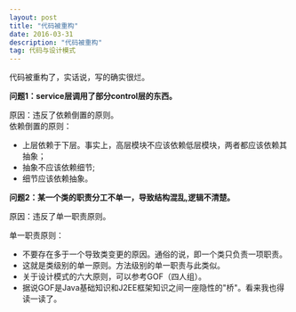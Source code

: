 ```yaml
---
layout: post
title: "代码被重构"
date: 2016-03-31
description: "代码被重构"
tag: 代码与设计模式
--- 
```


代码被重构了，实话说，写的确实很烂。

**问题1：service层调用了部分control层的东西。**

原因：违反了依赖倒置的原则。<br>
依赖倒置的原则：

* 上层依赖于下层。事实上，高层模块不应该依赖低层模块，两者都应该依赖其抽象；
* 抽象不应该依赖细节;
* 细节应该依赖抽象。



**问题2：某一个类的职责分工不单一，导致结构混乱,逻辑不清楚。**

原因：违反了单一职责原则。<br>

单一职责原则：

* 不要存在多于一个导致类变更的原因。通俗的说，即一个类只负责一项职责。<br>
* 这就是类级别的单一原则。方法级别的单一职责与此类似。<br>
* 关于设计模式的六大原则，可以参考GOF（四人组）。<br>
* 据说GOF是Java基础知识和J2EE框架知识之间一座隐性的"桥"。看来我也得读一读了。




 